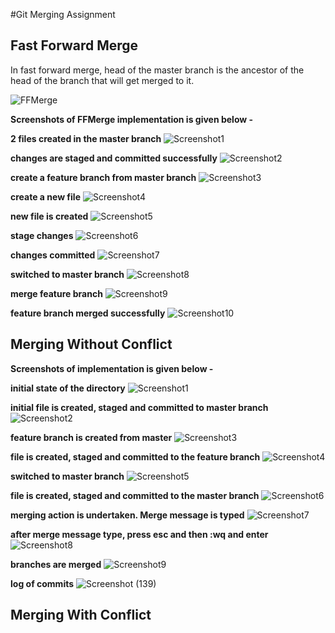 #Git Merging Assignment
## Fast Forward Merge

In fast forward merge, head of the master branch is the ancestor of the head of the branch that will get merged to it.

![FFMerge](https://user-images.githubusercontent.com/58776463/213901313-c4376498-f756-4c09-9645-3cb2142e26f6.png)

**Screenshots of FFMerge implementation is given below -**

**2 files created in the master branch**
![Screenshot1](https://user-images.githubusercontent.com/58776463/213901595-29dd77fc-3fc0-4999-b458-d2cc21a270a7.png)

**changes are staged and committed successfully**
![Screenshot2](https://user-images.githubusercontent.com/58776463/213901598-da8b1de7-a643-4ab3-a631-2f9e2fda622b.png)

**create a feature branch from master branch**
![Screenshot3](https://user-images.githubusercontent.com/58776463/213901600-fe7b993e-88c4-45d9-9cf8-7fde299ae3f9.png)

**create a new file**
![Screenshot4](https://user-images.githubusercontent.com/58776463/213901602-2c09244b-33b8-41b7-a399-7538ed29a749.png)

**new file is created**
![Screenshot5](https://user-images.githubusercontent.com/58776463/213901605-50d99c4a-71da-4dcc-9f4d-03b83304d382.png)

**stage changes**
![Screenshot6](https://user-images.githubusercontent.com/58776463/213901606-430d3e5f-4b5a-4161-8dcd-048eba034a93.png)

**changes committed**
![Screenshot7](https://user-images.githubusercontent.com/58776463/213901607-03a94539-c585-4c07-89c1-eff9cab1144b.png)

**switched to master branch**
![Screenshot8](https://user-images.githubusercontent.com/58776463/213901608-5295cdce-ef1e-45b1-be27-3cc6186eb1b7.png)

**merge feature branch**
![Screenshot9](https://user-images.githubusercontent.com/58776463/213901609-53504b44-5b21-4778-8d13-003ae6fd2643.png)

**feature branch merged successfully**
![Screenshot10](https://user-images.githubusercontent.com/58776463/213901610-d0b35d63-9b38-4ecc-a4fb-741da4895af9.png)

## Merging Without Conflict
**Screenshots of implementation is given below -**

**initial state of the directory**
![Screenshot1](https://user-images.githubusercontent.com/58776463/213902767-a1c458f3-bf2d-4460-82cf-e9dd1d3a8149.png)

**initial file is created, staged and committed to master branch**
![Screenshot2](https://user-images.githubusercontent.com/58776463/213902770-6b397980-78ef-4bee-87ac-56cbf3119889.png)

**feature branch is created from master**
![Screenshot3](https://user-images.githubusercontent.com/58776463/213902771-687b3d69-18c9-4729-8542-4a95c8436ccb.png)

**file is created, staged and committed to the feature branch**
![Screenshot4](https://user-images.githubusercontent.com/58776463/213902776-e996bb0a-8b98-4234-a18c-108dc24f8798.png)

**switched to master branch**
![Screenshot5](https://user-images.githubusercontent.com/58776463/213902779-de8375e9-0943-4362-b177-1698378f4abc.png)

**file is created, staged and committed to the master branch**
![Screenshot6](https://user-images.githubusercontent.com/58776463/213902780-132f5c45-6acc-413b-8887-1c82ad2b0ca1.png)

**merging action is undertaken. Merge message is typed**
![Screenshot7](https://user-images.githubusercontent.com/58776463/213902782-f4162420-0232-4cda-8fa2-ad93f14284e2.png)

**after merge message type, press esc and then :wq and enter**
![Screenshot8](https://user-images.githubusercontent.com/58776463/213902785-28a1ef1f-8027-45f3-a9ef-a9046c36da0f.png)

**branches are merged**
![Screenshot9](https://user-images.githubusercontent.com/58776463/213902787-7f80e465-4f46-4f3c-afeb-fa87ec906bed.png)

**log of commits**
![Screenshot (139)](https://user-images.githubusercontent.com/58776463/213903016-f31749b8-0b5e-4165-be57-4e1671b269b8.png)

## Merging With Conflict

